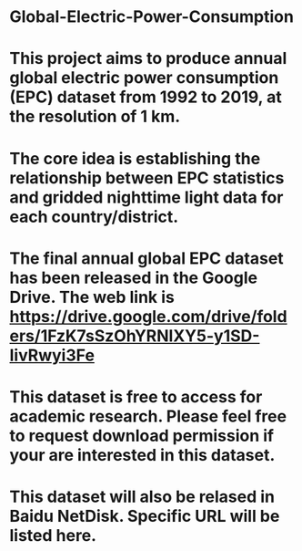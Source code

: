 # Global-Electric-Power-Consumption
# This project aims to produce annual global electric power consumption (EPC) dataset from 1992 to 2019, at the resolution of 1 km.
# The core idea is establishing the relationship between EPC statistics and gridded nighttime light data for each country/district.
# The final annual global EPC dataset has been released in the Google Drive. The web link is https://drive.google.com/drive/folders/1FzK7sSzOhYRNlXY5-y1SD-IivRwyi3Fe
# This dataset is free to access for academic research. Please feel free to request download permission if your are interested in this dataset.
# This dataset will also be relased in Baidu NetDisk. Specific URL will be listed here.
